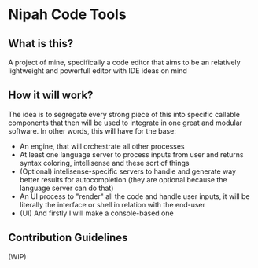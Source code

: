# Nipah Code Tools

## What is this?
A project of mine, specifically a code editor that aims to be an relatively lightweight and powerfull editor with IDE ideas on mind

## How it will work?
The idea is to segregate every strong piece of this into specific callable components that then will be used to integrate in one great and modular software.
In other words, this will have for the base:
  - An engine, that will orchestrate all other processes
  - At least one language server to process inputs from user and returns syntax coloring, intellisense and these sort of things
  - (Optional) intelisense-specific servers to handle and generate way better results for autocompletion (they are optional because the language server can do that)
  - An UI process to "render" all the code and handle user inputs, it will be literally the interface or shell in relation with the end-user
  - (UI) And firstly I will make a console-based one

## Contribution Guidelines
(WIP)
